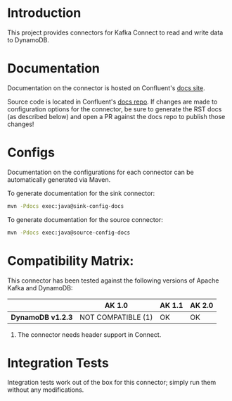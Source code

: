 # Introduction

This project provides connectors for Kafka Connect to read and write data to DynamoDB.

# Documentation

Documentation on the connector is hosted on Confluent's
[docs site](https://docs.confluent.io/current/connect/kafka-connect-dynamodb/).

Source code is located in Confluent's
[docs repo](https://github.com/confluentinc/docs/tree/master/connect/kafka-connect-dynamodb). If changes
are made to configuration options for the connector, be sure to generate the RST docs (as described
below) and open a PR against the docs repo to publish those changes!

# Configs

Documentation on the configurations for each connector can be automatically generated via Maven.

To generate documentation for the sink connector:
```bash
mvn -Pdocs exec:java@sink-config-docs
```

To generate documentation for the source connector:
```bash
mvn -Pdocs exec:java@source-config-docs
```

# Compatibility Matrix:

This connector has been tested against the following versions of Apache Kafka
and DynamoDB:

|                          | AK 1.0             | AK 1.1        | AK 2.0        |
| ------------------------ | ------------------ | ------------- | ------------- |
| **DynamoDB v1.2.3** | NOT COMPATIBLE (1) | OK            | OK            |

1. The connector needs header support in Connect.

# Integration Tests

Integration tests work out of the box for this connector; simply run them without any modifications.
